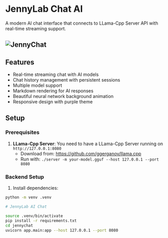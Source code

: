 # JennyLab Chat AI
A modern AI chat interface that connects to LLama-Cpp Server API with real-time streaming support.

   ## ![JennyChat](jennychat.gif)



## Features

- Real-time streaming chat with AI models
- Chat history management with persistent sessions
- Multiple model support
- Markdown rendering for AI responses
- Beautiful neural network background animation
- Responsive design with purple theme

## Setup

### Prerequisites

1. **LLama-Cpp Server**: You need to have a LLama-Cpp Server running on `http://127.0.0.1:8080`
   - Download from: https://github.com/ggerganov/llama.cpp
   - Run with: `./server -m your-model.gguf --host 127.0.0.1 --port 8080`

### Backend Setup

1. Install dependencies:
```bash
python -m venv .venv

# JennyLab AI Chat

source .venv/bin/activate
pip install -r requirements.txt
cd jennychat
uvicorn app.main:app --host 127.0.0.1 --port 8080
```
